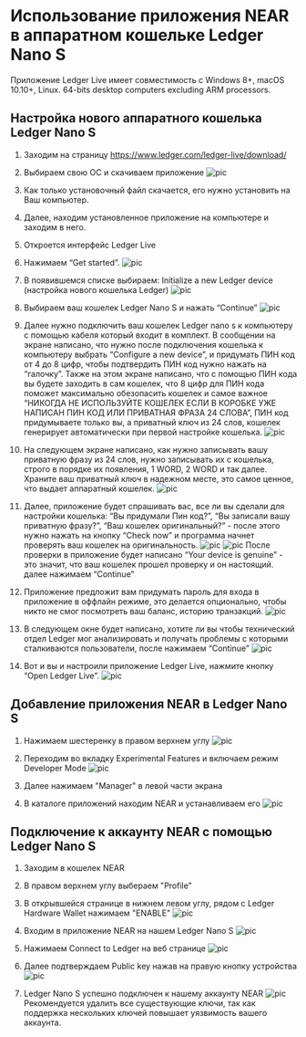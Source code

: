 # Использование приложения NEAR в аппаратном кошельке Ledger Nano S

Приложение Ledger Live имеет совместимость с Windows 8+, macOS 10.10+, Linux. 64-bits desktop computers excluding ARM processors.

## Настройка нового аппаратного кошелька Ledger Nano S
1. Заходим на страницу https://www.ledger.com/ledger-live/download/

2. Выбираем свою ОС и скачиваем приложение
![pic](https://github.com/Viacheslav198/images/blob/master/1.png?raw=false)

3. Как только установочный файл скачается, его нужно установить на Ваш компьютер.

4. Далее, находим установленное приложение на компьютере и заходим в него.

5. Откроется интерфейс Ledger Live

6. Нажимаем “Get started”.
![pic](https://github.com/Viacheslav198/images/blob/master/3.png?raw=false)

7. В появившемся списке выбираем:
Initialize a new Ledger device (настройка нового кошелька Ledger)
![pic](https://github.com/Viacheslav198/images/blob/master/4.png?raw=false)

8. Выбираем ваш кошелек Ledger Nano S и нажать “Continue”
![pic](https://github.com/Viacheslav198/images/blob/master/5.png?raw=false)

9. Далее нужно подключить ваш кошелек Ledger nano s к компьютеру с помощью кабеля который входит в комплект. В сообщении на экране написано, что нужно после подключения кошелька к компьютеру выбрать “Configure a new device”, и придумать ПИН код от 4 до 8 цифр, чтобы подтвердить ПИН код нужно нажать на “галочку”. Также на этом экране написано, что с помощью ПИН кода вы будете заходить в сам кошелек, что 8 цифр для ПИН кода поможет максимально обезопасить кошелек и самое важное “НИКОГДА НЕ ИСПОЛЬЗУЙТЕ КОШЕЛЕК ЕСЛИ В КОРОБКЕ УЖЕ НАПИСАН ПИН КОД ИЛИ ПРИВАТНАЯ ФРАЗА 24 СЛОВА”, ПИН код придумываете только вы, а приватный ключ из 24 слов, кошелек генерирует автоматически при первой настройке кошелька.
![pic](https://github.com/Viacheslav198/images/blob/master/6.png?raw=false)

10. На следующем экране написано, как нужно записывать вашу приватную фразу из 24 слов, нужно записывать их с кошелька, строго в порядке их появления, 1 WORD, 2 WORD и так далее. Храните ваш приватный ключ в надежном месте, это самое ценное, что выдает аппаратный кошелек.
![pic](https://github.com/Viacheslav198/images/blob/master/7.png?raw=false)

11. Далее, приложение будет спрашивать вас, все ли вы сделали для настройки кошелька: “Вы придумали Пин код?”, “Вы записали вашу приватную фразу?”, “Ваш кошелек оригинальный?” - после этого нужно нажать на кнопку “Check now” и программа начнет проверять ваш кошелек на оригинальность.
![pic](https://github.com/Viacheslav198/images/blob/master/8.png?raw=false)
![pic](https://github.com/Viacheslav198/images/blob/master/9.png?raw=false)
После проверки в приложение будет написано “Your device is genuine” - это значит, что ваш кошелек прошел проверку и он настоящий. далее нажимаем “Continue”

12. Приложение предложит вам придумать пароль для входа в приложение в оффлайн режиме, это делается опционально, чтобы никто не смог посмотреть ваш баланс, историю транзакций.
![pic](https://github.com/Viacheslav198/images/blob/master/11.png?raw=false)

13. В следующем окне будет написано, хотите ли вы чтобы технический отдел Ledger мог анализировать и получать проблемы с которыми сталкиваются пользователи, после нажимаем “Continue”
![pic](https://github.com/Viacheslav198/images/blob/master/12.png?raw=false)

14. Вот и вы и настроили приложение Ledger Live, нажмите кнопку “Open Ledger Live”.
![pic](https://github.com/Viacheslav198/images/blob/master/13.png?raw=false)

## Добавление приложения NEAR в Ledger Nano S

1. Нажимаем шестеренку в правом верхнем углу 
![pic](https://github.com/Viacheslav198/images/blob/master/14.png?raw=false)

2. Переходим во вкладку Experimental Features и включаем режим Developer Mode
![pic](https://github.com/Viacheslav198/images/blob/master/15.png?raw=false)

3. Далее нажимаем "Manager" в левой части экрана

4. В каталоге приложений находим NEAR и устанавливаем его
![pic](https://github.com/Viacheslav198/images/blob/master/16.png?raw=false)

## Подключение к аккаунту NEAR с помощью Ledger Nano S 

1. Заходим в кошелек NEAR
2. В правом верхнем углу выбераем "Profile" 
3. В открывшейся странице в нижнем левом углу, рядом с Ledger Hardware Wallet нажимаем "ENABLE"
![pic](https://github.com/Viacheslav198/images/blob/master/17.png?raw=false)

4. Входим в приложение NEAR на нашем Ledger Nano S 
![pic](https://github.com/Viacheslav198/images/blob/master/19.jpg?raw=false)

5. Нажимаем Connect to Ledger на  веб странице
![pic](https://github.com/Viacheslav198/images/blob/master/18.png?raw=false)

6. Далее подтверждаем Public key нажав на правую кнопку устройства
![pic](https://github.com/Viacheslav198/images/blob/master/20.jpg?raw=false)

7. Ledger Nano S  успешно подключен к нашему аккаунту NEAR 
![pic](https://github.com/Viacheslav198/images/blob/master/21.png?raw=false)
Рекомендуется удалить все существующие ключи, так как поддержка нескольких ключей повышает уязвимость вашего аккаунта.
